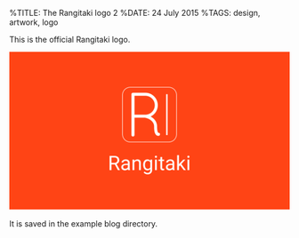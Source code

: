 %TITLE: The Rangitaki logo 2
%DATE: 24 July 2015
%TAGS: design, artwork, logo

This is the official Rangitaki logo.

![The Rangitaki logo](media/example.png)

It is saved in the example blog directory.

